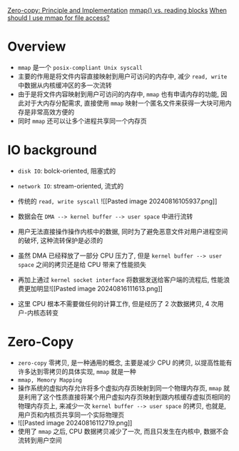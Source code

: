 [Zero-copy: Principle and Implementation](https://medium.com/@kaixin667689/zero-copy-principle-and-implementation-9a5220a62ffd)
[mmap() vs. reading blocks](https://stackoverflow.com/questions/45972/mmap-vs-reading-blocks)
[When should I use mmap for file access?](https://stackoverflow.com/questions/258091/when-should-i-use-mmap-for-file-access)

# Overview
- `mmap` 是一个 `posix-compliant Unix syscall`
- 主要的作用是将文件内容直接映射到用户可访问的内存中, 减少 `read, write` 中数据从内核缓冲区的多一次流转
- 由于是将文件内容映射到用户可访问的内存中, `mmap` 也有申请内存的功能, 因此对于大内存分配需求, 直接使用 `mmap` 映射一个匿名文件来获得一大块可用内存是非常高效方便的
- 同时 `mmap` 还可以让多个进程共享同一个内存页





# IO background
- `disk IO`: bolck-oriented, 阻塞式的
- `network IO`: stream-oriented, 流式的
- 传统的 `read, write syscall`
![[Pasted image 20240816105937.png]]
- 数据会在 `DMA --> kernel buffer --> user space` 中进行流转
- 用户无法直接操作操作内核中的数据, 同时为了避免恶意文件对用户进程空间的破坏, 这种流转保护是必须的
- 虽然 DMA 已经释放了一部分 CPU 压力了, 但是 `kernel buffer --> user space` 之间的拷贝还是给 CPU 带来了性能损失


- 再加上通过 `kernel socket interface` 将数据发送给客户端的流程后, 性能浪费更加明显![[Pasted image 20240816111613.png]]
- 这里 CPU 根本不需要做任何的计算工作, 但是经历了 2 次数据拷贝, 4 次用户-内核态转变


# Zero-Copy
- `zero-copy` 零拷贝, 是一种通用的概念, 主要是减少 CPU 的拷贝, 以提高性能有许多达到零拷贝的具体实现, `mmap` 就是一种
- `mmap, Memory Mapping`
- 操作系统的虚拟内存允许将多个虚拟内存页映射到同一个物理内存页, `mmap` 就是利用了这个性质直接将某个用户虚拟内存页映射到跟内核缓存虚拟页相同的物理内存页上, 来减少一次 `kernel buffer --> user space` 的拷贝, 也就是, 用户页和内核页共享同一个实际物理页
- ![[Pasted image 20240816112719.png]]
- 使用了 `mmap` 之后, CPU 数据拷贝减少了一次, 而且只发生在内核中, 数据不会流转到用户空间

